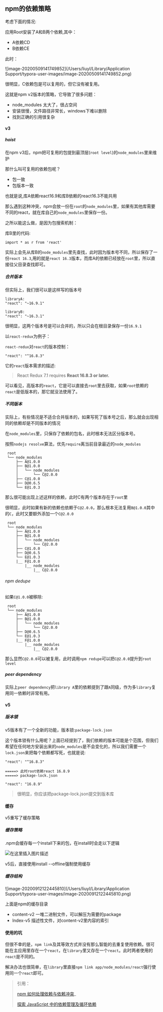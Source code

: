 ## npm的依赖策略

考虑下面的情况:

应用Root安装了A和B两个依赖,其中：

+ A依赖CD
+ B依赖CE

此时：

![image-20200509141749852](/Users/liuyl/Library/Application Support/typora-user-images/image-20200509141749852.png)

很明显，C依赖包是可以复用的，但它没有被复用。

这就是npm v2版本的策略，它导致了很多问题：

+ node_modules 太大了，很占空间
+ 安装很慢，文件路径非常长，windows下难以删除
+ 找到正确的引用很复杂



#### v3

##### hoist

在npm v3后，npm把可复用的包提到最顶层(`root level`)的`node_modules`里来维护

那什么叫可复用的依赖包呢？

+ 包一致
+ 包版本一致

也就是说,库A依赖react16.9和库B依赖的react16.3不能共用

那么遇到这种冲突，npm会放一份在`root`的`node_modules`里，如果有其他库需要不同的react，就在库自己的`node_modules`里保存一份。



之所以能这么做，是因为包搜索机制：

库B里的代码:

```
import * as r from 'react'
```

实际上会先从库B的`node_modules`里先查找，此时因为版本号不同，所以保存了一份`react 16.3`,用的就是`react 16.3`版本，而库A的依赖已经放在`root`里，所以直接往父目录查找即可。



##### 合并版本

但实际上，我们很可以是这样写的版本号

```
libraryA: 
"react": "~16.9.1"

libraryB:
"react": "~16.3.1" 
```

很明显，这两个版本号是可以合并的，所以只会在根目录保存一份`16.9.1`



以`react-redux`为例子：

`react-redux`对`react`的版本控制：

```
"react": "^16.8.3"
```

它的`react`版本需求的描述:

> React Redux 7.1 requires **React 16.8.3 or later.**

可以看见，高版本的`react`，它是可以直接去`root`里去获取，如果`root`依赖的`react`是低版本的，那它就没法使用了。



##### 不同版本

实际上，有些情况是不适合合并版本的，如果写死了版本号之后，那么就会出现相同的依赖却是不同版本的情况

在`node_modules`里，只保存了依赖的包名，此时根本无法区分版本号。

按照`nodejs resolve`算法，优先`require`离当前目录最近的`node_modules`

```
 root
 └── node_modules
     ├── A@1.0.0
     ├── B@1.0.0
     │   └── node_modules
     │       └── C@2.0.0
     ├── C@1.0.0
     ├── D@0.6.5
     └── E@1.0.3
```

那么很可能出现上述这样的依赖，此时C有两个版本存在于`root`里

很明显，此时如果有新的依赖也依赖于`C@2.0.0`，那么根本无法复用`B@1.0.0`其中的`C`，此时又要额外添加一个`C@2.0.0`

```
 root
 └── node_modules
     ├── A@1.0.0
     ├── B@1.0.0
     │   └── node_modules
     │       └── C@2.0.0
     ├── C@1.0.0
     ├── D@0.6.5
     └── E@1.0.3
     |__ F@1.0.0
     	 |__ node_modules
     	 	 |__ C@2.0.0
```



###### npm dedupe

如果`C@1.0.0`被移除:

```
 root
 └── node_modules
     ├── A@1.0.0
     ├── B@1.0.0
     │   └── node_modules
     │       └── C@2.0.0
     ├── D@0.6.5
     └── E@1.0.3
     |__ F@1.0.0
     	 |__ node_modules
     	 	 |__ C@2.0.0
```

那么显然`C@2.0.0`可以被复用，此时调用`npm redupe`可以把`C@2.0.0`提升到`root level`

##### peer dependency

实际上`peer dependency`把`library A`里的依赖提到了跟`A`同级，作为多`library`复用同一依赖时非常有用。

#### v5 

##### 版本锁

v5版本有了一个全新的功能，版本锁:`package-lock.json`



这个版本锁有什么用呢？上面已经提到了，我们依赖的版本可能是个范围，但我们希望在任何地方安装出来的`node_modules`是不会变化的，所以我们需要一个`lock.json`来把每个依赖都写死，也就是说:

```
"react": "^16.8.3" 

=====> 此时root依赖react 16.8.9
=====> package-lock.json

"react": "16.8.9"
```



> 很明显，你应该把package-lock.json提交到版本库



#### 缓存

v5重写了缓存策略

##### 缓存策略

.npm会缓存每一个install下来的包，在install时会走以下逻辑

![在这里插入图片描述](https://img-blog.csdnimg.cn/2020042513384724.png?x-oss-process=image/watermark,type_ZmFuZ3poZW5naGVpdGk,shadow_10,text_aHR0cHM6Ly9ibG9nLmNzZG4ubmV0L2RhaWhhb3hpbg==,size_16,color_FFFFFF,t_70)

v5后，直接使用install --offline强制使用缓存

##### 缓存结构



![image-20200912122445810](/Users/liuyl/Library/Application Support/typora-user-images/image-20200912122445810.png)

上面是npm的缓存目录

+ content-v2 一堆二进制文件，可以解压为需要的package
+ Index-v5 描述性文件，对content-v2里内容的索引



#### 使用的坑

但很不幸的是，`npm link`及其等效方式并没有那么智能的去重复使用依赖。很可能在主应用里存在一个`react`，在`library`里又存在一个`react`。此时两者使用的`react`是不同的。

解决办法也很简单，在`library`里直接`npm link app/node_modules/react`强行使用同一个`react`即可。



> 引用：
>
> [npm 如何处理依赖与依赖冲突](http://git.code.oa.com/rn-plus/rn-plus-px2rem.git )_
>
> [探索 JavaScript 中的依赖管理及循环依赖](https://juejin.im/post/5a6008c2f265da3e5033cd93)

